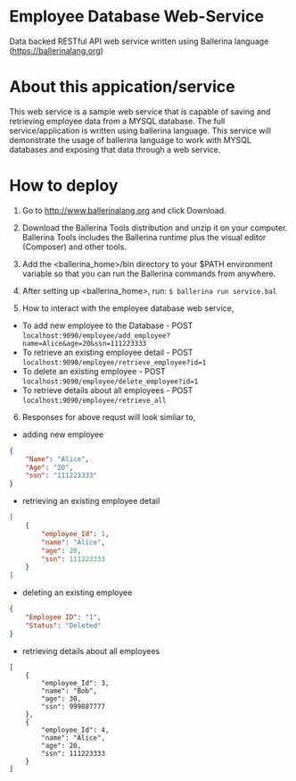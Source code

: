 # Employee Database Web-Service
Data backed RESTful API web service written using Ballerina language (https://ballerinalang.org)

# About this appication/service 
This web service is a sample web service that is capable of saving and retrieving employee data from a MYSQL database.
The full service/application is written using ballerina language. This service will demonstrate the usage of 
ballerina language to work with MYSQL databases and exposing that data through a web service.

# How to deploy
1) Go to http://www.ballerinalang.org and click Download.
2) Download the Ballerina Tools distribution and unzip it on your computer. Ballerina Tools includes the Ballerina runtime plus
the visual editor (Composer) and other tools.
3) Add the <ballerina_home>/bin directory to your $PATH environment variable so that you can run the Ballerina commands from anywhere.
4) After setting up <ballerina_home>, run: `$ ballerina run service.bal` 

5) How to interact with the employee database web service, 
* To add new employee to the Database     - POST `localhost:9090/employee/add_employee?name=Alice&age=20&ssn=111223333`
* To retrieve an existing employee detail - POST `localhost:9090/employee/retrieve_employee?id=1`
* To delete an existing employee          - POST `localhost:9090/employee/delete_employee?id=1`
* To retrieve details about all employees - POST `localhost:9090/employee/retrieve_all`

6) Responses for above requst will look simliar to, 
* adding new employee
```json
{
    "Name": "Alice",
    "Age": "20",
    "ssn": "111223333"
} 
```

* retrieving an existing employee detail
```json 
[
    {
        "employee_Id": 1,
        "name": "Alice",
        "age": 20,
        "ssn": 111223333
    }
]
```

* deleting an existing employee 
```json
{
    "Employee ID": "1",
    "Status": "Deleted"
}
```

* retrieving details about all employees
```josn
[
    {
        "employee_Id": 3,
        "name": "Bob",
        "age": 30,
        "ssn": 999887777
    },
    {
        "employee_Id": 4,
        "name": "Alice",
        "age": 20,
        "ssn": 111223333
    }
]
```

